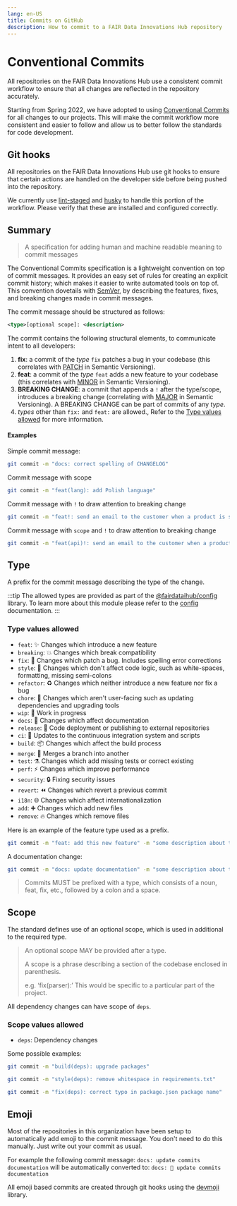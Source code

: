```yaml
---
lang: en-US
title: Commits on GitHub
description: How to commit to a FAIR Data Innovations Hub repository
---
```


# Conventional Commits

All repositories on the FAIR Data Innovations Hub use a consistent commit workflow to ensure that all changes are reflected in the repository accurately.

Starting from Spring 2022, we have adopted to using [Conventional Commits](https://www.conventionalcommits.org/en/v1.0.0/#summary) for all changes to our projects. This will make the commit workflow more consistent and easier to follow and allow us to better follow the standards for code development.

## Git hooks

All repositories on the FAIR Data Innovations Hub use git hooks to ensure that certain actions are handled on the developer side before being pushed into the repository.

We currently use [lint-staged](https://github.com/okonet/lint-staged) and [husky](https://github.com/typicode/husky) to handle this portion of the workflow. Please verify that these are installed and configured correctly.

## Summary

> A specification for adding human and machine readable meaning to commit messages

The Conventional Commits specification is a lightweight convention on top of commit messages. It provides an easy set of rules for creating an explicit commit history; which makes it easier to write automated tools on top of. This convention dovetails with [SemVer](http://semver.org/), by describing the features, fixes, and breaking changes made in commit messages.

The commit message should be structured as follows:

```xml
<type>[optional scope]: <description>
```

The commit contains the following structural elements, to communicate intent to all developers:

1. **fix**: a commit of the _type_ `fix` patches a bug in your codebase (this correlates with [PATCH](https://semver.org/#spec-item-6) in Semantic Versioning).
2. **feat**: a commit of the _type_ `feat` adds a new feature to your codebase (this correlates with [MINOR](https://semver.org/#spec-item-7) in Semantic Versioning).
3. **BREAKING CHANGE**: a commit that appends a `!` after the type/scope, introduces a breaking change (correlating with [MAJOR](https://semver.org/#spec-item-8) in Semantic Versioning). A BREAKING CHANGE can be part of commits of any _type_.
4. _types_ other than `fix:` and `feat:` are allowed., Refer to the [Type values allowed](#type-values-allowed) for more information.

#### Examples

Simple commit message:

```bash
git commit -m "docs: correct spelling of CHANGELOG"
```

Commit message with scope

```bash
git commit -m "feat(lang): add Polish language"
```

Commit message with `!` to draw attention to breaking change

```bash
git commit -m "feat!: send an email to the customer when a product is shipped"
```

Commit message with `scope` and `!` to draw attention to breaking change

```bash
git commit -m "feat(api)!: send an email to the customer when a product is shipped"
```

## Type

A prefix for the commit message describing the type of the change.

:::tip
The allowed types are provided as part of the [@fairdataihub/config](https://www.npmjs.com/package/@fairdataihub/config) library. To learn more about this module please refer to the [config](config) documentation.
:::

### Type values allowed

- `feat`: :sparkles: Changes which introduce a new feature
- `breaking`: :boom: Changes which break compatibility
- `fix`: :bug: Changes which patch a bug. Includes spelling error corrections
- `style`: :art: Changes which don't affect code logic, such as white-spaces, formatting, missing semi-colons
- `refactor`: :recycle: Changes which neither introduce a new feature nor fix a bug
- `chore`: :wrench: Changes which aren't user-facing such as updating dependencies and upgrading tools
- `wip`: :construction: Work in progress
- `docs`: :page_facing_up: Changes which affect documentation
- `release`: :rocket: Code deployment or publishing to external repositories
- `ci`: :construction_worker: Updates to the continuous integration system and scripts
- `build`: :package: Changes which affect the build process
- `merge`: :twisted_rightwards_arrows: Merges a branch into another
- `test`: :alembic: Changes which add missing tests or correct existing
- `perf`: :zap: Changes which improve performance
- `security`: :lock: Fixing security issues
- `revert`: :rewind: Changes which revert a previous commit
- `i18n`: :globe_with_meridians: Changes which affect internationalization
- `add`: :heavy_plus_sign: Changes which add new files
- `remove`: :fire: Changes which remove files

Here is an example of the feature type used as a prefix.

```bash
git commit -m "feat: add this new feature" -m "some description about this feature"
```

A documentation change:

```bash
git commit -m "docs: update documentation" -m "some description about this change"
```

> Commits MUST be prefixed with a type, which consists of a noun, feat, fix, etc., followed by a colon and a space.

## Scope

The standard defines use of an optional scope, which is used in additional to the required type.

> An optional scope MAY be provided after a type.
>
> A scope is a phrase describing a section of the codebase enclosed in parenthesis.
>
> e.g. ‘fix(parser):’ This would be specific to a particular part of the project.

All dependency changes can have scope of `deps`.

### Scope values allowed

- `deps`: Dependency changes

Some possible examples:

```bash
git commit -m "build(deps): upgrade packages"
```

```bash
git commit -m "style(deps): remove whitespace in requirements.txt"
```

```bash
git commit -m "fix(deps): correct typo in package.json package name"
```

## Emoji

Most of the repositories in this organization have been setup to automatically add emoji to the commit message. You don't need to do this manually. Just write out your commit as usual.

For example the following commit message: `docs: update commits documentation` will be automatically converted to: `docs: 📄 update commits documentation`

All emoji based commits are created through git hooks using the [devmoji](https://github.com/folke/devmoji) library.
